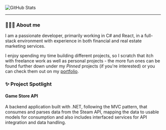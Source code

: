 ![GitHub Stats](https://github-readme-stats.vercel.app/api?username=chadrakdev&count_private=true&show_icons=true&theme=onedark&custom_title=Chadrak's&nbsp;GitHub&nbsp;Profile&bg_color=0d1117&icon_color=61DAFB&text_color=ffffff&title_color=ffffff)
<!--
Deploy personal Vercel instance to host stats (eventually) to avoid spontaneous downtime
https://github.com/anuraghazra/github-readme-stats#deploy-on-your-own-vercel-instance
-->
<hr />

### 👨🏾‍💻 About me
I am a passionate developer, primarily working in C# and React, in a full-stack environment with experience in both financial and real estate marketing services. 

I enjoy spending my time building different projects, so I scratch that itch with freelance work as well as personal projects - the more fun ones can be found further down under my <i>Pinned</i> projects (if you're interested) or you can check them out on my [portfolio](https://chadrak.dev).

### ✨ Project Spotlight
#### Game Store API
A backend application built with .NET, following the MVC pattern, that consumes and parses data from the Steam API, mapping the data to usable models for consumption and also includes interfaced services for API integration and data handling.

